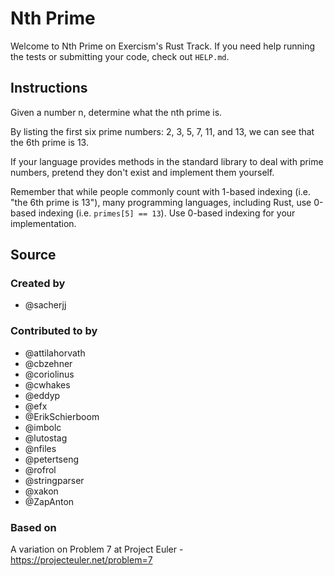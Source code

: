 # Nth Prime

Welcome to Nth Prime on Exercism's Rust Track.
If you need help running the tests or submitting your code, check out `HELP.md`.

## Instructions

Given a number n, determine what the nth prime is.

By listing the first six prime numbers: 2, 3, 5, 7, 11, and 13, we can see that the 6th prime is 13.

If your language provides methods in the standard library to deal with prime numbers, pretend they don't exist and implement them yourself.

Remember that while people commonly count with 1-based indexing (i.e. "the 6th prime is 13"), many programming languages, including Rust, use 0-based indexing (i.e. `primes[5] == 13`). Use 0-based indexing for your implementation.

## Source

### Created by

- @sacherjj

### Contributed to by

- @attilahorvath
- @cbzehner
- @coriolinus
- @cwhakes
- @eddyp
- @efx
- @ErikSchierboom
- @imbolc
- @lutostag
- @nfiles
- @petertseng
- @rofrol
- @stringparser
- @xakon
- @ZapAnton

### Based on

A variation on Problem 7 at Project Euler - https://projecteuler.net/problem=7
